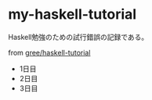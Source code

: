 my-haskell-tutorial
======
Haskell勉強のための試行錯誤の記録である。

from [gree/haskell-tutorial](https://github.com/gree/haskell-tutorial/wiki/)

- 1日目
- 2日目
- 3日目
